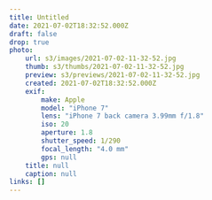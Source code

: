 ```yaml
---
title: Untitled
date: 2021-07-02T18:32:52.000Z
draft: false
drop: true
photo:
    url: s3/images/2021-07-02-11-32-52.jpg
    thumb: s3/thumbs/2021-07-02-11-32-52.jpg
    preview: s3/previews/2021-07-02-11-32-52.jpg
    created: 2021-07-02T18:32:52.000Z
    exif:
        make: Apple
        model: "iPhone 7"
        lens: "iPhone 7 back camera 3.99mm f/1.8"
        iso: 20
        aperture: 1.8
        shutter_speed: 1/290
        focal_length: "4.0 mm"
        gps: null
    title: null
    caption: null
links: []
---
```

